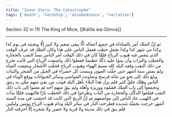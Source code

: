 ```yaml
---
title: "Inner Story: The Catastrophe"
tags: ['death', 'hardship', 'disobedience', "narration"]
---
```


 Section 32 in 11) The King of Mice, [[Kalīla wa-Dimna]]

---
ثم إنَّ الملك أمر بالمناداة في جميع أعماله ألَّا يبقى صغير ولا كبير إلَّا ويجيئه في يوم كذا وكذا من شهر كذا وكذا بحِملِ حطب فعمل الناس على هذا وكان الملك قد عرف الوقت الذي ينقص فيه هبوب الرياح فلمَّا كان في ذلك الوقت أمر الناس بسدِّ النقب بالحجارة والحطب والتراب وأن يبنوا عليه دَكَّةً عظيمةً ففعلوا ذلك وامتنعت الرياح التي كانت تخرج من ذلك النقب وفقد البلد كله نسيمَ الهواء وهبوب الرياح فجفَّت الأشجار ونشِفت المياه ولم يمضِ ستة أشهر حتى جفَّت العيون ويبست كل خضراء في الجبل من الشجر والنبات وبلغ ذلك إلى نحوٍ من مائة فرسخ وتماوتت المواشي وسائر الحيوانات ووقع الوباء في الناس وهلك خلقٌ كثير فلم يزل هذا البلاء بأهل البلد فوثب من بقيَ منهم ممَّن به رمق وتجمعوا إلى باب الملك فقتلوه ووزيرَه وأهله ولم يبقَ منهم أحد ثم مضوا إلى باب ذلك النقب فقلعوا الدكَّان والحجارة من الباب وطرحوا في ذلك الحطب نارًا فالتهبت فلمَّا بدأت في اللهيب عاد الناس إلى مواضعهم ثم إنَّ الريح التي كانت قد احتقنت في مدة الستة أشهر خرجت بحميَّة شديدة فطرحت النار في سائر البلد ودام هبوب الرياح يومين وليلتين فلم يبقَ في ذلك مدينة ولا قرية ولا حصن ولا شجرة إلَّا أحرقته النار
